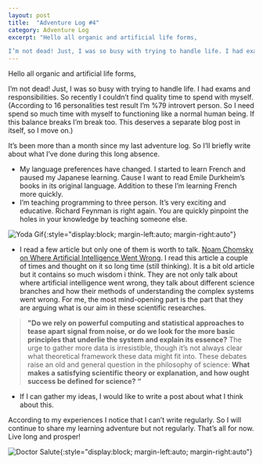 ```yaml
---
layout: post
title:  "Adventure Log #4"
category: Adventure Log
excerpt: "Hello all organic and artificial life forms,

I’m not dead! Just, I was so busy with trying to handle life. I had exams and responsibilities. So recently I couldn’t find quality time to spend with myself. "
---
```


Hello all organic and artificial life forms,

I’m not dead! Just, I was so busy with trying to handle life. I had exams and responsibilities. So recently I couldn’t find quality time to spend with myself. (According to 16 personalities test result I’m %79 introvert person. So I need spend so much time with myself to functioning like a normal human being. If this balance breaks I’m break too. This deserves a separate blog post in itself, so I move on.)

It’s been more than a month since my last adventure log. So I’ll briefly write about what I’ve done during this long absence. 

* My language preferences have changed. I started to learn French and paused my Japanese learning. Cause I want to read Emile Durkheim’s books in its original language. Addition to these I’m learning French more quickly.
* I’m teaching programming to three person. It’s very exciting and educative. Richard Feynman is right again. You are quickly pinpoint the holes in your knowledge by teaching someone else. 

![Yoda Gif](/aechsparacosm/assets/yoda_learn.gif){:style="display:block; margin-left:auto; margin-right:auto"}

* I read a few article but only one of them is worth to talk. [Noam Chomsky on Where Artificial Intelligence Went Wrong](https://www.theatlantic.com/technology/archive/2012/11/noam-chomsky-on-where-artificial-intelligence-went-wrong/261637/). I read this article a couple of times and thought on it so long time (still thinking). It is a bit old article but it contains so much wisdom i think. They are not only talk about where artificial intelligence went wrong, they talk about different science branches and how their methods of understanding the complex systems went wrong. For me, the most mind-opening part is the part that they are arguing what is our aim in these scientific researches. 

> **"Do we rely on powerful computing and statistical approaches to tease apart signal from noise, or do we look for the more basic principles that underlie the system and explain its essence?** The urge to gather more data is irresistible, though it’s not always clear what theoretical framework these data might fit into. These debates raise an old and general question in the philosophy of science: **What makes a satisfying scientific theory or explanation, and how ought success be defined for science? “**

* If I can gather my ideas, I would like to write a post about what I think about this.

According to my experiences I notice that I can’t write regularly. So I will continue to share my learning adventure but not regularly. That’s all for now. Live long and prosper!

![Doctor Salute](/aechsparacosm/assets/doctor_salute.gif){:style="display:block; margin-left:auto; margin-right:auto"}